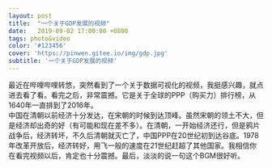 ```yaml
---
layout: post
title:  "一个关于GDP发展的视频"
date:   2019-09-02 17:00:00 +0800
tags: photo&video
color: '#123456'
cover: 'https://pinwen.gitee.io/img/gdp.jpg'
subtitle: '一个关于GDP发展的视频'
---
```

最近在哔哩哔哩转悠，突然看到了一个关于数据可视化的视频，我挺感兴趣，就点进去看了看。看完之后，非常震撼。它是关于全球的PPP（购买力）排行榜，从1640年一直排到了2016年。<br>
中国在清朝以前经济十分发达，在宋朝的时候到达顶峰。虽然宋朝的领土不大，但是经济却出奇的好（有可能和现在差不多）。在清朝，一开始经济还行，但是鸦片战争后，经济转坏，不久后清朝就灭亡了，中国PPP在20世纪初到达谷底。1978年改革开放后，经济转好，用飞一般的速度在21世纪赶超了其他国家。我相信你在看完视频以后，肯定也十分震撼。最后，淡淡的说一句这个BGM很好听。<br>
<div id="video"></div>
<script src="//cdn.jsdelivr.net/npm/xgplayer@2.1.12/browser/index.js" charset="utf-8"></script>
  <script>
  let player = new Player({
	"id": "video",
	"url": "https://pinwen.gitee.io/video/gdp.mp4",
	"playsinline": true,
	"whitelist": [
			""
	],
	"keyShortcut": "on",
	"download": true,
	"poster": "https://pinwen.cc/img/gdp.jpg"
  });

      </script>

